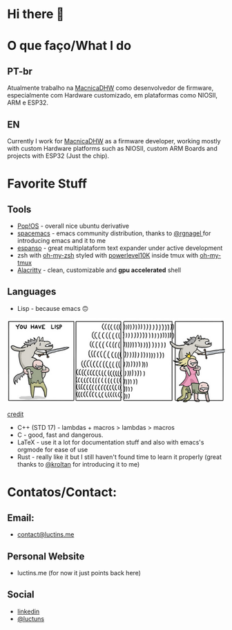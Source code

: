 # Hi there 👋
    
# O que faço/What I do
## PT-br
Atualmente trabalho na <a href="https://www.macnicadhw.com.br/">MacnicaDHW</a> como desenvolvedor de firmware, especialmente com Hardware customizado, em plataformas como NIOSII, ARM e ESP32.
## EN
Currently I work for <a href="https://www.macnicadhw.com.br/">MacnicaDHW</a> as a firmware developer, working mostly with custom Hardware platforms such as NIOSII, custom ARM Boards and projects with ESP32 (Just the chip).

# Favorite Stuff
## Tools
* <a href="https://pop.system76.com/">Pop!OS</a> - overall nice ubuntu derivative 
* <a href="https://www.spacemacs.org/">spacemacs</a> - emacs community distribution, thanks to <a href="https://github.com/RGNagel"> @rgnagel </a> for introducing emacs and it to me
* <a href="https://espanso.org/">espanso</a> - great multiplataform text expander under active development
* zsh with <a href="https://github.com/ohmyzsh/ohmyzsh">oh-my-zsh</a> styled with <a href="https://github.com/romkatv/powerlevel10k">powerlevel10K</a> inside tmux with <a href="https://github.com/gpakosz/.tmux">oh-my-tmux</a>
 * <a href="https://github.com/alacritty/alacritty">Alacritty</a> - clean, customizable and **gpu accelerated** shell
## Languages
* Lisp - because emacs 🙃 

<img src="https://raw.githubusercontent.com/Luctins/luctins/master/lisp-the-princess.png"> 

<a href="https://www.toggl.com/programming-princess/">credit</a>
* C++ (STD 17) - lambdas + macros > lambdas > macros
* C - good, fast and dangerous.
* LaTeX - use it a lot for documentation stuff and also with emacs's orgmode for ease of use
* Rust - really like it but I still haven't found time to learn it properly (great thanks to <a href="https://github.com/kroltan">@kroltan</a> for introducing it to me)

# Contatos/Contact:
## Email:
* contact@luctins.me

## Personal Website
* luctins.me (for now it just points back here)
## Social
* <a href="https://www.linkedin.com/in/lucas-m-b67111121/">linkedin</a>
* <a href="https://twitter.com/luctuns">@luctuns</a>


